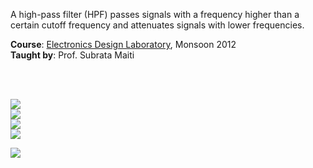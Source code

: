 A high-pass filter (HPF) passes signals with a frequency higher than a certain
cutoff frequency and attenuates signals with lower frequencies.

**Course**: [Electronics Design Laboratory], Monsoon 2012<br>
**Taught by**: Prof. Subrata Maiti

[Electronics Design Laboratory]: https://github.com/nitrece/electronics-design-laboratory

<br>
<br>

![](Results/Circuit%201st%20Order.png)<br>
![](Results/Circuit%202nd%20Order.png)<br>
![](Results/AC%20Analysis%201st%20Order.png)<br>
![](Results/AC%20Analysis%202nd%20Order.png)<br>

![](https://ga-beacon.deno.dev/G-G1E8HNDZYY:v51jklKGTLmC3LAZ4rJbIQ/github.com/moocf/high-pass-filter.multisim)
